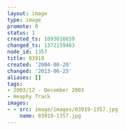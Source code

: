 ```yaml
---
layout: image
type: image
promote: 0
status: 1
created_ts: 1093016659
changed_ts: 1372159463
node_id: 1357
title: 03919
created: '2004-08-20'
changed: '2013-06-25'
aliases: []
tags:
- 2003/12 - December 2003
- Heaphy Track
images:
- - src: image/images/03919-1357.jpg
    name: 03919-1357.jpg
---
```



